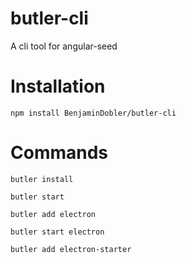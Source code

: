 # butler-cli
A cli tool for angular-seed

# Installation

```
npm install BenjaminDobler/butler-cli
```

# Commands
```
butler install
```

```
butler start
```

```
butler add electron
```

```
butler start electron
```

```
butler add electron-starter
```
